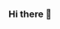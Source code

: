 ### Hi there 👋

<!--
**Mithileshmishra/Mithileshmishra** is a ✨ _special_ ✨ repository because its `README.md` (this file) appears on your GitHub profile.

Here are some ideas to get you started:

- 🔭 I’m currently working on python,App Developer (Flutter),Data Science.
- 🌱 I’m currently learning everything I hear about.
- 👯 I’m looking to collaborate on with everyone to learn and grow together.
- 🤔 I’m looking for help with flutter,pythona and data science
- 💬 Ask me about Flutter and CP.
- ⚡ Fun fact: A esports lover.
- 🎯 Goal : Contribut and explore more in the open source projects


